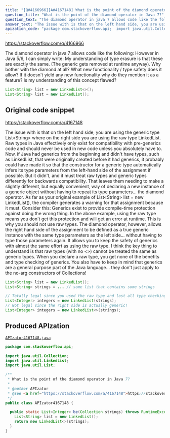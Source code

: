 ```yaml
---
title: "[Q#4166966][A#4167148] What is the point of the diamond operator in Java 7?"
question_title: "What is the point of the diamond operator in Java 7?"
question_text: "The diamond operator in java 7 allows code like the following: However in Java 5/6, I can simply write: My understanding of type erasure is that these are exactly the same. (The generic gets removed at runtime anyway). Why bother with the diamond at all? What new functionality / type safety does it allow? If it doesn't yield any new functionality why do they mention it as a feature? Is my understanding of this concept flawed?"
answer_text: "The issue with is that on the left hand side, you are using the generic type List<String> where on the right side you are using the raw type LinkedList. Raw types in Java effectively only exist for compatibility with pre-generics code and should never be used in new code unless  you absolutely have to. Now, if Java had generics from the beginning and didn't have types, such as LinkedList, that were originally created before it had generics, it probably could have made it so that the constructor for a generic type automatically infers its type parameters from the left-hand side of the assignment if possible. But it didn't, and it must treat raw types and generic types differently for backwards compatibility. That leaves them needing to make a slightly different, but equally convenient, way of declaring a new instance of a generic object without having to repeat its type parameters... the diamond operator. As far as your original example of List<String> list = new LinkedList(), the compiler generates a warning for that assignment because it must. Consider this: Generics exist to provide compile-time protection against doing the wrong thing. In the above example, using the raw type means you don't get this protection and will get an error at runtime. This is why you should not use raw types. The diamond operator, however, allows the right hand side of the assignment to be defined as a true generic instance with the same type parameters as the left side... without having to type those parameters again. It allows you to keep the safety of generics with almost the same effort as using the raw type. I think the key thing to understand is that raw types (with no <>) cannot be treated the same as generic types. When you declare a raw type, you get none of the benefits and type checking of generics. You also have to keep in mind that generics are a general purpose part of the Java language... they don't just apply to the no-arg constructors of Collections!"
apization_code: "package com.stackoverflow.api;  import java.util.Collection; import java.util.LinkedList; import java.util.List;  /**  * What is the point of the diamond operator in Java 7?  *  * @author APIzator  * @see <a href=\"https://stackoverflow.com/a/4167148\">https://stackoverflow.com/a/4167148</a>  */ public class APIzator4167148 {    public static List<Integer> be(Collection strings) throws RuntimeException {     List<String> list = new LinkedList();     return new LinkedList<>(strings);   } }"
---
```


https://stackoverflow.com/q/4166966

The diamond operator in java 7 allows code like the following:
However in Java 5/6, I can simply write:
My understanding of type erasure is that these are exactly the same. (The generic gets removed at runtime anyway).
Why bother with the diamond at all? What new functionality / type safety does it allow? If it doesn&#x27;t yield any new functionality why do they mention it as a feature? Is my understanding of this concept flawed?


```java
List<String> list = new LinkedList<>();
List<String> list = new LinkedList();
```


## Original code snippet

https://stackoverflow.com/a/4167148

The issue with
is that on the left hand side, you are using the generic type List&lt;String&gt; where on the right side you are using the raw type LinkedList. Raw types in Java effectively only exist for compatibility with pre-generics code and should never be used in new code unless 
you absolutely have to.
Now, if Java had generics from the beginning and didn&#x27;t have types, such as LinkedList, that were originally created before it had generics, it probably could have made it so that the constructor for a generic type automatically infers its type parameters from the left-hand side of the assignment if possible. But it didn&#x27;t, and it must treat raw types and generic types differently for backwards compatibility. That leaves them needing to make a slightly different, but equally convenient, way of declaring a new instance of a generic object without having to repeat its type parameters... the diamond operator.
As far as your original example of List&lt;String&gt; list = new LinkedList(), the compiler generates a warning for that assignment because it must. Consider this:
Generics exist to provide compile-time protection against doing the wrong thing. In the above example, using the raw type means you don&#x27;t get this protection and will get an error at runtime. This is why you should not use raw types.
The diamond operator, however, allows the right hand side of the assignment to be defined as a true generic instance with the same type parameters as the left side... without having to type those parameters again. It allows you to keep the safety of generics with almost the same effort as using the raw type.
I think the key thing to understand is that raw types (with no &lt;&gt;) cannot be treated the same as generic types. When you declare a raw type, you get none of the benefits and type checking of generics. You also have to keep in mind that generics are a general purpose part of the Java language... they don&#x27;t just apply to the no-arg constructors of Collections!

```java
List<String> list = new LinkedList();
List<String> strings = ... // some list that contains some strings

// Totally legal since you used the raw type and lost all type checking!
List<Integer> integers = new LinkedList(strings);
// Not legal since the right side is actually generic!
List<Integer> integers = new LinkedList<>(strings);
```

## Produced APIzation

[`APIzator4167148.java`](https://github.com/pasqualesalza/apization-temp-data/raw/master/apizations/java/APIzator4167148.java)

```java
package com.stackoverflow.api;

import java.util.Collection;
import java.util.LinkedList;
import java.util.List;

/**
 * What is the point of the diamond operator in Java 7?
 *
 * @author APIzator
 * @see <a href="https://stackoverflow.com/a/4167148">https://stackoverflow.com/a/4167148</a>
 */
public class APIzator4167148 {

  public static List<Integer> be(Collection strings) throws RuntimeException {
    List<String> list = new LinkedList();
    return new LinkedList<>(strings);
  }
}

```